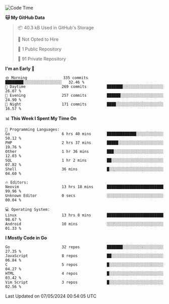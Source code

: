 
<!--START_SECTION:waka-->
![Code Time](http://img.shields.io/badge/Code%20Time-4%2C833%20hrs%2052%20mins-blue)

**🐱 My GitHub Data** 

> 📦 40.3 kB Used in GitHub's Storage 
 > 
> 🚫 Not Opted to Hire
 > 
> 📜 1 Public Repository 
 > 
> 🔑 91 Private Repository 
 > 
**I'm an Early 🐤** 

```text
🌞 Morning                335 commits         ████████░░░░░░░░░░░░░░░░░   32.46 % 
🌆 Daytime                269 commits         ███████░░░░░░░░░░░░░░░░░░   26.07 % 
🌃 Evening                257 commits         ██████░░░░░░░░░░░░░░░░░░░   24.90 % 
🌙 Night                  171 commits         ████░░░░░░░░░░░░░░░░░░░░░   16.57 % 
```


📊 **This Week I Spent My Time On** 

```text
💬 Programming Languages: 
Go                       6 hrs 40 mins       █████████████░░░░░░░░░░░░   50.12 % 
PHP                      2 hrs 37 mins       █████░░░░░░░░░░░░░░░░░░░░   19.76 % 
Other                    1 hr 36 mins        ███░░░░░░░░░░░░░░░░░░░░░░   12.03 % 
SQL                      1 hr 2 mins         ██░░░░░░░░░░░░░░░░░░░░░░░   07.82 % 
Shell                    36 mins             █░░░░░░░░░░░░░░░░░░░░░░░░   04.60 % 

🔥 Editors: 
Neovim                   13 hrs 18 mins      █████████████████████████   99.96 % 
Unknown Editor           0 secs              ░░░░░░░░░░░░░░░░░░░░░░░░░   00.04 % 

💻 Operating System: 
Linux                    13 hrs 8 mins       █████████████████████████   98.67 % 
Android                  10 mins             ░░░░░░░░░░░░░░░░░░░░░░░░░   01.33 % 
```

**I Mostly Code in Go** 

```text
Go                       32 repos            ███████░░░░░░░░░░░░░░░░░░   27.35 % 
JavaScript               8 repos             ██░░░░░░░░░░░░░░░░░░░░░░░   06.84 % 
C                        5 repos             █░░░░░░░░░░░░░░░░░░░░░░░░   04.27 % 
HTML                     4 repos             █░░░░░░░░░░░░░░░░░░░░░░░░   03.42 % 
Vim Script               3 repos             █░░░░░░░░░░░░░░░░░░░░░░░░   02.56 % 
```




 Last Updated on 07/05/2024 00:54:05 UTC
<!--END_SECTION:waka-->
